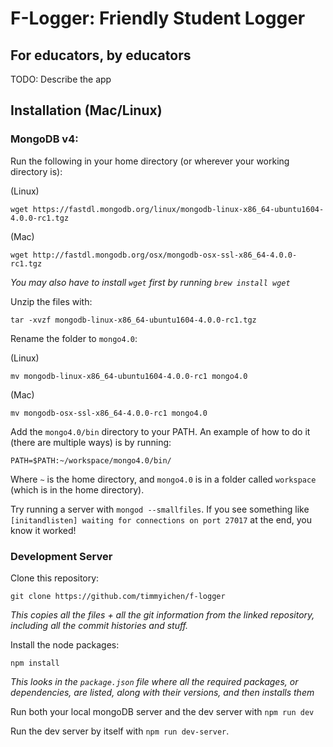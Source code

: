 # F-Logger: Friendly Student Logger
## For educators, by educators

TODO: Describe the app

## Installation (Mac/Linux)

### MongoDB v4:

Run the following in your home directory (or wherever your working directory is):

(Linux)
```
wget https://fastdl.mongodb.org/linux/mongodb-linux-x86_64-ubuntu1604-4.0.0-rc1.tgz
```

(Mac)
```
wget http://fastdl.mongodb.org/osx/mongodb-osx-ssl-x86_64-4.0.0-rc1.tgz
```
*You may also have to install `wget` first by running `brew install wget`*

Unzip the files with:

```
tar -xvzf mongodb-linux-x86_64-ubuntu1604-4.0.0-rc1.tgz
```

Rename the folder to `mongo4.0`:

(Linux)
```
mv mongodb-linux-x86_64-ubuntu1604-4.0.0-rc1 mongo4.0
```

(Mac)
```
mv mongodb-osx-ssl-x86_64-4.0.0-rc1 mongo4.0
```

Add the `mongo4.0/bin` directory to your PATH.  An example of how to do it (there are multiple ways) is by running:

```
PATH=$PATH:~/workspace/mongo4.0/bin/
```

Where `~` is the home directory, and `mongo4.0` is in a folder called `workspace` (which is in the home directory).

Try running a server with `mongod --smallfiles`.  If you see something like `[initandlisten] waiting for connections on port 27017` at the end, you know it worked!

### Development Server

Clone this repository:

```
git clone https://github.com/timmyichen/f-logger
```
*This copies all the files + all the git information from the linked repository, including all the commit histories and stuff.*

Install the node packages:

```
npm install
```
*This looks in the `package.json` file where all the required packages, or dependencies, are listed, along with their versions, and then installs them*

Run both your local mongoDB server and the dev server with `npm run dev`

Run the dev server by itself with `npm run dev-server`.
